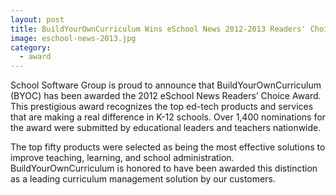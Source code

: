 ```yaml
---
layout: post
title: BuildYourOwnCurriculum Wins eSchool News 2012-2013 Readers' Choice Award Honorable Mention
image: eschool-news-2013.jpg
category:
  - award
---
```


School Software Group is proud to announce that BuildYourOwnCurriculum (BYOC) has been awarded the 2012 eSchool News Readers’ Choice Award. This prestigious award recognizes the top ed-tech products and services that are making a real difference in K-12 schools. Over 1,400 nominations for the award were submitted by educational leaders and teachers nationwide. 

The top fifty products were selected as being the most effective solutions to improve teaching, learning, and school administration. BuildYourOwnCurriculum is honored to have been awarded this distinction as a leading curriculum management solution by our customers. 